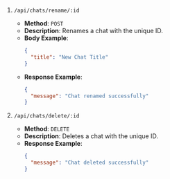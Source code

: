 1. `/api/chats/rename/:id`

   - **Method**: `POST`
   - **Description**: Renames a chat with the unique ID.
   - **Body Example**:
     ```json
     {
       "title": "New Chat Title"
     }
     ```
   - **Response Example**:
     ```json
     {
       "message": "Chat renamed successfully"
     }
     ```

2. `/api/chats/delete/:id`
   - **Method**: `DELETE`
   - **Description**: Deletes a chat with the unique ID.
   - **Response Example**:
     ```json
     {
       "message": "Chat deleted successfully"
     }
     ```
